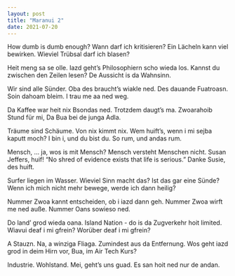 ```yaml
---
layout: post
title: "Maranui 2"
date: 2021-07-20
---
```

How dumb is dumb enough?
Wann darf ich kritisieren?
Ein Lächeln kann viel bewirken.
Wieviel Trübsal darf ich blasen?

Heit meng sa se olle.
Iazd geht’s Philosophiern scho wieda los.
Kannst du zwischen den Zeilen lesen?
De Aussicht is da Wahnsinn.

Wir sind alle Sünder.
Oba des braucht’s wiakle ned.
Des dauande Fuatroasn.
Soin dahoam bleim.
I trau me aa ned weg.

Da Kaffee war heit nix Bsondas ned.
Trotzdem daugt’s ma.
Zwoarahoib Stund für mi,
Da Bua bei de junga Adla.

Träume sind Schäume.
Von nix kimmt nix.
Wem huift’s, wenn i mi sejba kaputt moch?
I bin i, und du bist du.
So rum, und andas rum.

Mensch, … ja, wos is mit Mensch?
Mensch versteht Menschen nicht.
Susan Jeffers, huif!
“No shred of evidence exists
that life is serious.”
Danke Susie, des huift.

Surfer liegen im Wasser.
Wieviel Sinn macht das?
Ist das gar eine Sünde?
Wenn ich mich nicht mehr bewege,
werde ich dann heilig?

Nummer Zwoa kannt entscheiden,
ob i iazd dann geh.
Nummer Zwoa wirft me ned auße.
Nummer Oans sowieso ned.

Do land’ grod wieda oana.
Island Nation - do is da Zugverkehr hoit limited.
Wiavui deaf i mi gfrein?
Worüber deaf i mi gfrein?

A Stauzn.
Na, a winziga Fliaga.
Zumindest aus da Entfernung.
Wos geht iazd grod in deim Hirn vor, Bua,
im Air Tech Kurs?

Industrie. Wohlstand.
Mei, geht’s uns guad.
Es san hoit ned nur de andan. 
